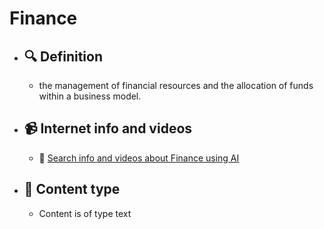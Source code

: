 # Finance
- ## 🔍 Definition
  - the management of financial resources and the allocation of funds within a business model.
- ## 📹 Internet info and videos
  - 🤖 [Search info and videos about Finance using AI](https://www.perplexity.ai/search?q=videos+about+Finance:+the+management+of+financial+resources+and+the+allocation+of+funds+within+a+business+model.
)
- ## 📰 Content type 
  - Content is of type text
